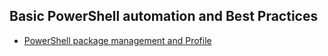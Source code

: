 ## Basic PowerShell automation and Best Practices

- [PowerShell package management and Profile](https://learning-azure.azurewebsites.net/basic-powershell/)


